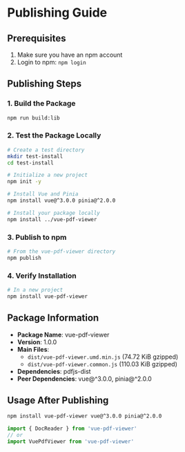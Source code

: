 # Publishing Guide

## Prerequisites

1. Make sure you have an npm account
2. Login to npm: `npm login`

## Publishing Steps

### 1. Build the Package
```bash
npm run build:lib
```

### 2. Test the Package Locally
```bash
# Create a test directory
mkdir test-install
cd test-install

# Initialize a new project
npm init -y

# Install Vue and Pinia
npm install vue@^3.0.0 pinia@^2.0.0

# Install your package locally
npm install ../vue-pdf-viewer
```

### 3. Publish to npm
```bash
# From the vue-pdf-viewer directory
npm publish
```

### 4. Verify Installation
```bash
# In a new project
npm install vue-pdf-viewer
```

## Package Information

- **Package Name**: vue-pdf-viewer
- **Version**: 1.0.0
- **Main Files**: 
  - `dist/vue-pdf-viewer.umd.min.js` (74.72 KiB gzipped)
  - `dist/vue-pdf-viewer.common.js` (110.03 KiB gzipped)
- **Dependencies**: pdfjs-dist
- **Peer Dependencies**: vue@^3.0.0, pinia@^2.0.0

## Usage After Publishing

```bash
npm install vue-pdf-viewer vue@^3.0.0 pinia@^2.0.0
```

```javascript
import { DocReader } from 'vue-pdf-viewer'
// or
import VuePdfViewer from 'vue-pdf-viewer'
```
